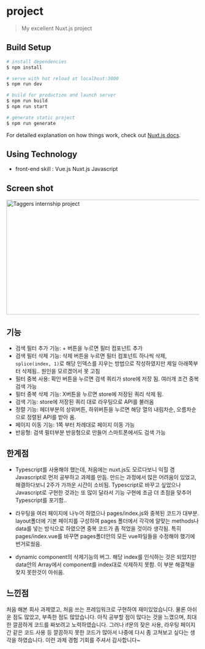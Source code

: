 # project

> My excellent Nuxt.js project

## Build Setup

```bash
# install dependencies
$ npm install

# serve with hot reload at localhost:3000
$ npm run dev

# build for production and launch server
$ npm run build
$ npm run start

# generate static project
$ npm run generate
```

For detailed explanation on how things work, check out [Nuxt.js docs](https://nuxtjs.org).

## Using Technology

- front-end skill : Vue.js Nuxt.js Javascript

## Screen shot

<img src="https://github.com/Taewoong-H/Taggers/tree/master/static/screenshot.png" width="600px" height="300px" title="Taggers internship project" alt="Taggers internship project"></img><br/>

## 기능

- 검색 필터 추가 기능: + 버튼을 누르면 필터 컴포넌트 추가
- 검색 필터 삭제 기능: 삭제 버튼을 누르면 필터 컴포넌트 하나씩 삭제, `splice(index, 1)`로 해당 인덱스를 지우는 방법으로 작성하였지만 제일 아래쪽부터 삭제됨.. 원인을 모르겠어서 못 고침
- 필터 중복 사용: 확인 버튼을 누르면 검색 쿼리가 store에 저장 됨. 여러개 조건 중복 검색 가능
- 필터 중복 삭제 기능: X버튼을 누르면 store에 저장된 쿼리 삭제 됨.
- 검색 기능: store에 저장된 쿼리 대로 라우팅으로 API를 불러옴
- 정렬 기능: 헤더부분의 상위버튼, 하위버튼을 누르면 해당 열의 내림차순, 오름차순으로 정렬된 API를 받아 옴.
- 페이지 이동 기능: 1쪽 부터 차례대로 페이지 이동 가능
- 반응형: 검색 필터부분 반응형으로 만들어 스마트폰에서도 검색 가능

## 한계점

- Typescript를 사용해야 했는데, 처음에는 nuxt.js도 모르다보니 익힐 겸 Javascript로 먼저 공부하고 과제를 만듬.
  만드는 과정에서 많은 어려움이 있었고, 해결하다보니 2주가 가까운 시간이 소비됨. Typescript로 바꾸고 싶었으나 Javascript로 구현한 것과는 또 많이 달라서 기능 구현에 조금 더 초점을 맞추어 Typescript를 포기함..

- 라우팅을 여러 페이지에 나누어 하였으나 pages/index.js와 중복된 코드가 대부분. layout폴더에 기본 페이지를 구성하여 pages 폴더에서 각각에 알맞는 methods나 data를 넣는 방식으로 하였으면 중복 코드가 좀 적었을 것이라 생각됨. 특히 pages/index.vue를 바꾸면 pages폴더안의 모든 vue파일들을 수정해야 했기에 번거로웠음.

- dynamic component의 삭제기능의 버그. 해당 index를 인식하는 것은 되었지만 data안의 Array에서 component를 index대로 삭제하지 못함. 이 부분 해결책을 찾지 못한것이 아쉬움.

## 느낀점

처음 해본 회사 과제였고, 처음 쓰는 프레임워크로 구현하여 재미있었습니다. 물론 아쉬운 점도 많았고, 부족한 점도 많았습니다. 아직 공부할 점이 많다는 것을 느꼈으며, 최대한 깔끔하게 코드를 짜보려고 노력하였습니다. 그러나 if문의 잦은 사용, 라우팅 페이지간 같은 코드 사용 등 깔끔하지 못한 코드가 많아서 나중에 다시 좀 고쳐보고 싶다는 생각을 하였습니다. 이런 과제 경험 기회를 주셔서 감사합니다~
